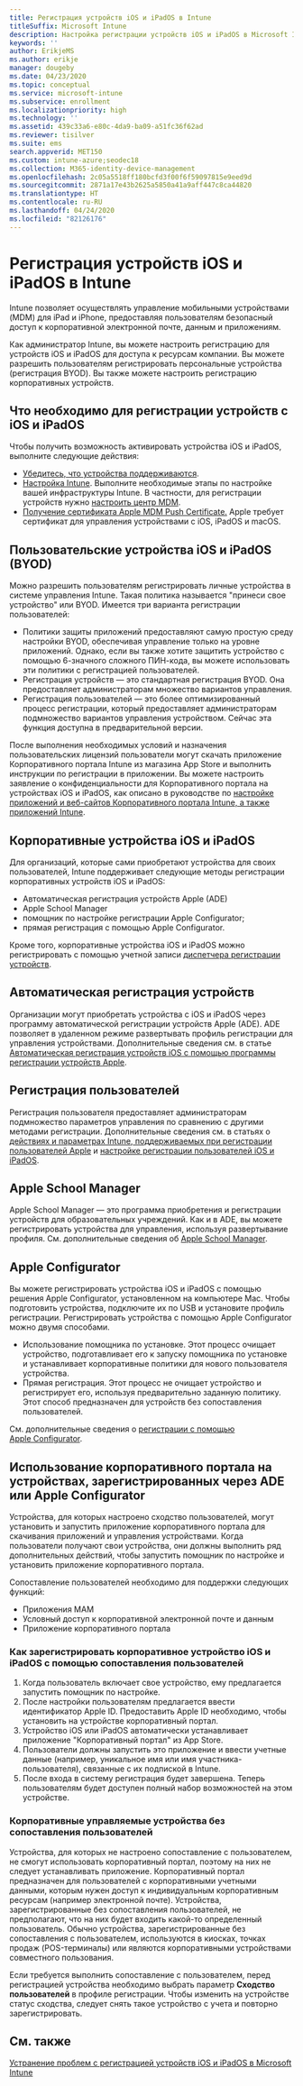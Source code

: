 ```yaml
---
title: Регистрация устройств iOS и iPadOS в Intune
titleSuffix: Microsoft Intune
description: Настройка регистрации устройств iOS и iPadOS в Microsoft Intune.
keywords: ''
author: ErikjeMS
ms.author: erikje
manager: dougeby
ms.date: 04/23/2020
ms.topic: conceptual
ms.service: microsoft-intune
ms.subservice: enrollment
ms.localizationpriority: high
ms.technology: ''
ms.assetid: 439c33a6-e80c-4da9-ba09-a51fc36f62ad
ms.reviewer: tisilver
ms.suite: ems
search.appverid: MET150
ms.custom: intune-azure;seodec18
ms.collection: M365-identity-device-management
ms.openlocfilehash: 2c05a5518ff180bcfd3f00f6f59097815e9eed9d
ms.sourcegitcommit: 2871a17e43b2625a5850a41a9aff447c8ca44820
ms.translationtype: HT
ms.contentlocale: ru-RU
ms.lasthandoff: 04/24/2020
ms.locfileid: "82126176"
---
```

# <a name="enroll-iosipados-devices-in-intune"></a>Регистрация устройств iOS и iPadOS в Intune

Intune позволяет осуществлять управление мобильными устройствами (MDM) для iPad и iPhone, предоставляя пользователям безопасный доступ к корпоративной электронной почте, данным и приложениям.

Как администратор Intune, вы можете настроить регистрацию для устройств iOS и iPadOS для доступа к ресурсам компании. Вы можете разрешить пользователям регистрировать персональные устройства (регистрация BYOD). Вы также можете настроить регистрацию корпоративных устройств.

## <a name="prerequisites-for-iosipados-enrollment"></a>Что необходимо для регистрации устройств с iOS и iPadOS

Чтобы получить возможность активировать устройства iOS и iPadOS, выполните следующие действия:

- [Убедитесь, что устройства поддерживаются](../fundamentals/supported-devices-browsers.md).
- [Настройка Intune](../fundamentals/setup-steps.md). Выполните необходимые этапы по настройке вашей инфраструктуры Intune. В частности, для регистрации устройств нужно [настроить центр MDM](../fundamentals/mdm-authority-set.md).
- [Получение сертификата Apple MDM Push Certificate.](apple-mdm-push-certificate-get.md) Apple требует сертификат для управления устройствами с iOS, iPadOS и macOS.

## <a name="user-owned-iosipados-and-ipados-devices-byod"></a>Пользовательские устройства iOS и iPadOS (BYOD)

Можно разрешить пользователям регистрировать личные устройства в системе управления Intune. Такая политика называется "принеси свое устройство" или BYOD. Имеется три варианта регистрации пользователей:
- Политики защиты приложений предоставляют самую простую среду настройки BYOD, обеспечивая управление только на уровне приложений. Однако, если вы также хотите защитить устройство с помощью 6-значного сложного ПИН-кода, вы можете использовать эти политики с регистрацией пользователей.
- Регистрация устройств — это стандартная регистрация BYOD. Она предоставляет администраторам множество вариантов управления.
- Регистрация пользователей — это более оптимизированный процесс регистрации, который предоставляет администраторам подмножество вариантов управления устройством. Сейчас эта функция доступна в предварительной версии. 

После выполнения необходимых условий и назначения пользовательских лицензий пользователи могут скачать приложение Корпоративного портала Intune из магазина App Store и выполнить инструкции по регистрации в приложении. Вы можете настроить заявление о конфиденциальности для Корпоративного портала на устройствах iOS и iPadOS, как описано в руководстве по [настройке приложений и веб-сайтов Корпоративного портала Intune, а также приложений Intune](../apps/company-portal-app.md#configuration).

## <a name="company-owned-iosipados-devices"></a>Корпоративные устройства iOS и iPadOS

Для организаций, которые сами приобретают устройства для своих пользователей, Intune поддерживает следующие методы регистрации корпоративных устройств iOS и iPadOS:

- Автоматическая регистрация устройств Apple (ADE)
- Apple School Manager
- помощник по настройке регистрации Apple Configurator;
- прямая регистрация с помощью Apple Configurator.

Кроме того, корпоративные устройства iOS и iPadOS можно регистрировать с помощью учетной записи [диспетчера регистрации устройств](device-enrollment-manager-enroll.md).

## <a name="automated-device-enrollment"></a>Автоматическая регистрация устройств

Организации могут приобретать устройства с iOS и iPadOS через программу автоматической регистрации устройств Apple (ADE). ADE позволяет в удаленном режиме развертывать профиль регистрации для управления устройствами. Дополнительные сведения см. в статье [Автоматическая регистрация устройств iOS с помощью программы регистрации устройств Apple](device-enrollment-program-enroll-ios.md).

## <a name="user-enrollment"></a>Регистрация пользователей
Регистрация пользователя предоставляет администраторам подмножество параметров управления по сравнению с другими методами регистрации. Дополнительные сведения см. в статьях о [действиях и параметрах Intune, поддерживаемых при регистрации пользователей Apple](ios-user-enrollment-supported-actions.md) и [настройке регистрации пользователей iOS и iPadOS](ios-user-enrollment.md).

## <a name="apple-school-manager"></a>Apple School Manager

Apple School Manager — это программа приобретения и регистрации устройств для образовательных учреждений. Как и в ADE, вы можете регистрировать устройства для управления, используя развертывание профиля. См. дополнительные сведения об [Apple School Manager](apple-school-manager-set-up-ios.md).

## <a name="apple-configurator"></a>Apple Configurator

Вы можете регистрировать устройства iOS и iPadOS с помощью решения Apple Configurator, установленном на компьютере Mac. Чтобы подготовить устройства, подключите их по USB и установите профиль регистрации. Регистрировать устройства с помощью Apple Configurator можно двумя способами.

- Использование помощника по установке. Этот процесс очищает устройство, подготавливает его к запуску помощника по установке и устанавливает корпоративные политики для нового пользователя устройства.
- Прямая регистрация. Этот процесс не очищает устройство и регистрирует его, используя предварительно заданную политику. Этот способ предназначен для устройств без сопоставления пользователей.

См. дополнительные сведения о [регистрации с помощью Apple Configurator](apple-configurator-enroll-ios.md).

## <a name="use-the-company-portal-on-ade-enrolled-or-apple-configurator-enrolled-devices"></a>Использование корпоративного портала на устройствах, зарегистрированных через ADE или Apple Configurator

Устройства, для которых настроено сходство пользователей, могут установить и запустить приложение корпоративного портала для скачивания приложений и управления устройствами. Когда пользователи получают свои устройства, они должны выполнить ряд дополнительных действий, чтобы запустить помощник по настройке и установить приложение корпоративного портала.

Сопоставление пользователей необходимо для поддержки следующих функций:

- Приложения MAM
- Условный доступ к корпоративной электронной почте и данным
- Приложение корпоративного портала

### <a name="how-users-enroll-corporate-owned-iosipados-devices-with-user-affinity"></a>Как зарегистрировать корпоративное устройство iOS и iPadOS с помощью сопоставления пользователей

1. Когда пользователь включает свое устройство, ему предлагается запустить помощник по настройке.
2. После настройки пользователям предлагается ввести идентификатор Apple ID. Предоставить Apple ID необходимо, чтобы установить на устройстве корпоративный портал.
3. Устройство iOS или iPadOS автоматически устанавливает приложение "Корпоративный портал" из App Store.
4. Пользователи должны запустить это приложение и ввести учетные данные (например, уникальное имя или имя участника-пользователя), связанные с их подпиской в Intune.
5. После входа в систему регистрация будет завершена. Теперь пользователям будет доступен полный набор возможностей на этом устройстве.

### <a name="about-corporate-owned-managed-devices-with-no-user-affinity"></a>Корпоративные управляемые устройства без сопоставления пользователей

Устройства, для которых не настроено сопоставление с пользователем, не смогут использовать корпоративный портал, поэтому на них не следует устанавливать приложение. Корпоративный портал предназначен для пользователей с корпоративными учетными данными, которым нужен доступ к индивидуальным корпоративным ресурсам (например электронной почте). Устройства, зарегистрированные без сопоставления пользователей, не предполагают, что на них будет входить какой-то определенный пользователь. Обычно устройства, зарегистрированные без сопоставления с пользователем, используются в киосках, точках продаж (POS-терминалы) или являются корпоративными устройствами совместного пользования.

Если требуется выполнить сопоставление с пользователем, перед регистрацией устройства необходимо выбрать параметр **Сходство пользователей** в профиле регистрации. Чтобы изменить на устройстве статус сходства, следует снять такое устройство с учета и повторно зарегистрировать.

## <a name="see-also"></a>См. также

[Устранение проблем с регистрацией устройств iOS и iPadOS в Microsoft Intune](https://support.microsoft.com/help/4039809)
